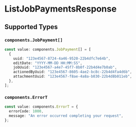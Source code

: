 # ListJobPaymentsResponse


## Supported Types

### `components.JobPayment[]`

```typescript
const value: components.JobPayment[] = [
  {
    uuid: "123e4567-8724-4a46-9520-22b4dfc7e64b",
    editDate: "YYYY-MM-DD HH:MM:SS",
    jobUuid: "123e4567-a4e7-45f7-8b0f-22b4d4e7b0ab",
    actionedByUuid: "123e4567-8605-4ae2-bc8c-22b4d4fa4d6b",
    attachmentUuid: "123e4567-f8ae-4a8a-b030-22b4d8b011eb",
  },
];
```

### `components.ErrorT`

```typescript
const value: components.ErrorT = {
  errorCode: 1000,
  message: "An error occurred completing your request",
};
```

